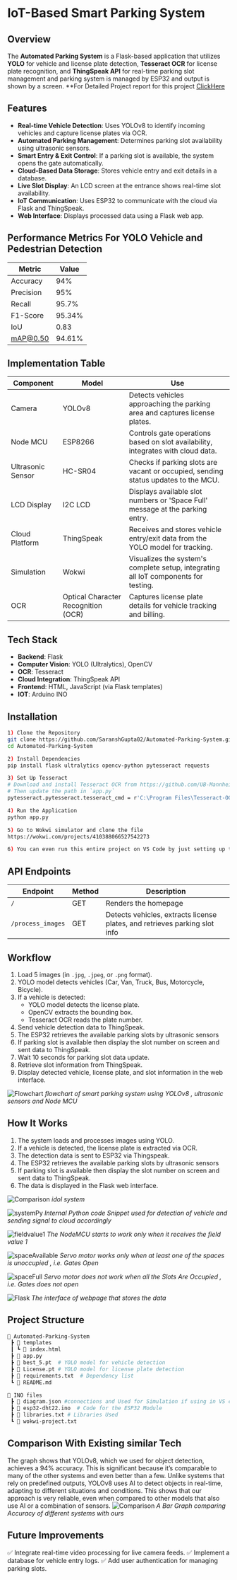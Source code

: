 # **IoT-Based Smart Parking System**

## **Overview**
The **Automated Parking System** is a Flask-based application that utilizes **YOLO** for vehicle and license plate detection, **Tesseract OCR** for license plate recognition, and **ThingSpeak API** for real-time parking slot management and parking system is managed by ESP32 and output is shown by a screen.
**For Detailed Project report for this project [ClickHere](https://docs.google.com/document/d/1eMI91i_AxunxBf9wceRgtuGP6XGCJUhY/edit?usp=sharing&ouid=114326110509733353084&rtpof=true&sd=true)


## **Features**
- **Real-time Vehicle Detection**: Uses YOLOv8 to identify incoming vehicles and capture license plates via OCR.
- **Automated Parking Management**: Determines parking slot availability using ultrasonic sensors.
- **Smart Entry & Exit Control**: If a parking slot is available, the system opens the gate automatically.
- **Cloud-Based Data Storage**: Stores vehicle entry and exit details in a database.
- **Live Slot Display**: An LCD screen at the entrance shows real-time slot availability.
- **IoT Communication**: Uses ESP32 to communicate with the cloud via Flask and ThingSpeak.
- **Web Interface**: Displays processed data using a Flask web app.
 
## Performance Metrics For YOLO Vehicle and Pedestrian Detection 

| Metric     | Value   |
|------------|---------|
| Accuracy   | 94%     |
| Precision  | 95%     |
| Recall     | 95.7%   |
| F1-Score   | 95.34%  |
| IoU        | 0.83    |
| mAP@0.50   | 94.61%  |

## Implementation Table
| Component         | Model                          | Use                                                                 |
|-------------------|--------------------------------|---------------------------------------------------------------------|
| Camera            | YOLOv8                         | Detects vehicles approaching the parking area and captures license plates. |
| Node MCU          | ESP8266                        | Controls gate operations based on slot availability, integrates with cloud data. |
| Ultrasonic Sensor | HC-SR04                        | Checks if parking slots are vacant or occupied, sending status updates to the MCU. |
| LCD Display       | I2C LCD                        | Displays available slot numbers or 'Space Full' message at the parking entry. |
| Cloud Platform    | ThingSpeak                     | Receives and stores vehicle entry/exit data from the YOLO model for tracking. |
| Simulation        | Wokwi                          | Visualizes the system's complete setup, integrating all IoT components for testing. |
| OCR               | Optical Character Recognition (OCR) | Captures license plate details for vehicle tracking and billing. |


## **Tech Stack**
- **Backend**: Flask
- **Computer Vision**: YOLO (Ultralytics), OpenCV
- **OCR**: Tesseract
- **Cloud Integration**: ThingSpeak API
- **Frontend**: HTML, JavaScript (via Flask templates)
- **IOT**: Arduino INO

## **Installation**

```bash
1) Clone the Repository
git clone https://github.com/SaranshGupta02/Automated-Parking-System.git
cd Automated-Parking-System

2) Install Dependencies
pip install flask ultralytics opencv-python pytesseract requests

3) Set Up Tesseract
# Download and install Tesseract OCR from https://github.com/UB-Mannheim/tesseract/wiki
# Then update the path in `app.py`
pytesseract.pytesseract.tesseract_cmd = r'C:\Program Files\Tesseract-OCR\tesseract.exe'

4) Run the Application
python app.py

5) Go to Wokwi simulator and clone the file
https://wokwi.com/projects/410388066527542273

6) You can even run this entire project on VS Code by just setting up the Wokwi extension in VS Code
```

## **API Endpoints**
| Endpoint         | Method | Description                                                       |
|-----------------|--------|-------------------------------------------------------------------|
| `/`             | GET    | Renders the homepage                                            |
| `/process_images` | GET    | Detects vehicles, extracts license plates, and retrieves parking slot info |

## **Workflow**
1. Load 5 images (in `.jpg`, `.jpeg`, or `.png` format).
2. YOLO model detects vehicles (Car, Van, Truck, Bus, Motorcycle, Bicycle).
3. If a vehicle is detected:
   - YOLO model detects the license plate.
   - OpenCV extracts the bounding box.
   - Tesseract OCR reads the plate number.
4. Send vehicle detection data to ThingSpeak.
5. The ESP32 retrieves the available parking slots by ultrasonic sensors
6. If parking slot is available then display the slot number on screen and sent data to ThingSpeak.
7. Wait 10 seconds for parking slot data update.
8. Retrieve slot information from ThingSpeak.
9. Display detected vehicle, license plate, and slot information in the web interface.

![Flowchart](Images/Flowchart.png)
*flowchart of smart parking system using YOLOv8 , ultrasonic sensors and Node MCU*

## **How It Works**
1. The system loads and processes images using YOLO.
2. If a vehicle is detected, the license plate is extracted via OCR.
3. The detection data is sent to ESP32 via Thingspeak.
4. The ESP32 retrieves the available parking slots by ultrasonic sensors
5. If parking slot is available then display the slot number on screen and sent data to ThingSpeak.
6. The data is displayed in the Flask web interface.

![Comparison](Images/Project.png)
*idol system*

![systemPy](Images/system.png)
*Internal Python code Snippet used for detection of vehicle and sending signal to cloud accordingly*

![fieldvalue1](Images/fieldvalue1.png)
*The NodeMCU starts to work only when it receives the field value 1*

![spaceAvailable](Images/spaceAvail.png)
*Servo motor works only when at least one of the spaces is unoccupied , i.e. Gates Open*

![spaceFull](Images/spaceFull.png)
*Servo motor does not work when all the Slots Are Occupied , i.e. Gates does not open*

![Flask](Images/Flask.png)
*The interface of webpage that stores the data*



## **Project Structure**
```bash
📂 Automated-Parking-System
 ┣ 📂 templates
 ┃ ┗ 📜 index.html
 ┣ 📜 app.py
 ┣ 📜 best_5.pt  # YOLO model for vehicle detection
 ┣ 📜 License.pt # YOLO model for license plate detection
 ┣ 📜 requirements.txt  # Dependency list
 ┗ 📜 README.md

📂 INO files
 ┣ 📜 diagram.json #connections and Used for Simulation if using in VS code
 ┣ 📜 esp32-dht22.ino  # Code for the ESP32 Module
 ┣ 📜 libraries.txt # Libraries Used
 ┗ 📜 wokwi-project.txt 

```

## **Comparison With Existing similar Tech**
The graph shows that YOLOv8, which we used for object detection, achieves a 94% accuracy. This is significant because it’s comparable to many of the other systems and even better than a few. Unlike systems that rely on predefined outputs, YOLOv8 uses AI to detect objects in real-time, adapting to different situations and conditions. This shows that our approach is very reliable, even when compared to other models that also use AI or a combination of sensors. 
![Comparison](Images/comparision.png)
*A Bar Graph comparing Accuracy of different systems with ours*

## **Future Improvements**
✅ Integrate real-time video processing for live camera feeds.
✅ Implement a database for vehicle entry logs.
✅ Add user authentication for managing parking slots.

